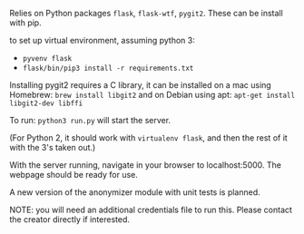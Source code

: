 Relies on Python packages `flask`, `flask-wtf`, `pygit2`. These can be install with pip.


to set up virtual environment, assuming python 3:
* `pyvenv flask`
* `flask/bin/pip3 install -r requirements.txt`

Installing pygit2 requires a C library, it can be installed on a mac using
Homebrew: `brew install libgit2` and on
Debian using apt: `apt-get install libgit2-dev libffi`

To run: `python3 run.py` will start the server.

(For Python 2, it should work with `virtualenv flask`, and then the rest of it
with the 3's taken out.)

With the server running, navigate in your browser to localhost:5000. The webpage should be ready for use.

A new version of the anonymizer module with unit tests is planned.

NOTE: you will need an additional credentials file to run this. Please contact the creator directly if interested.
